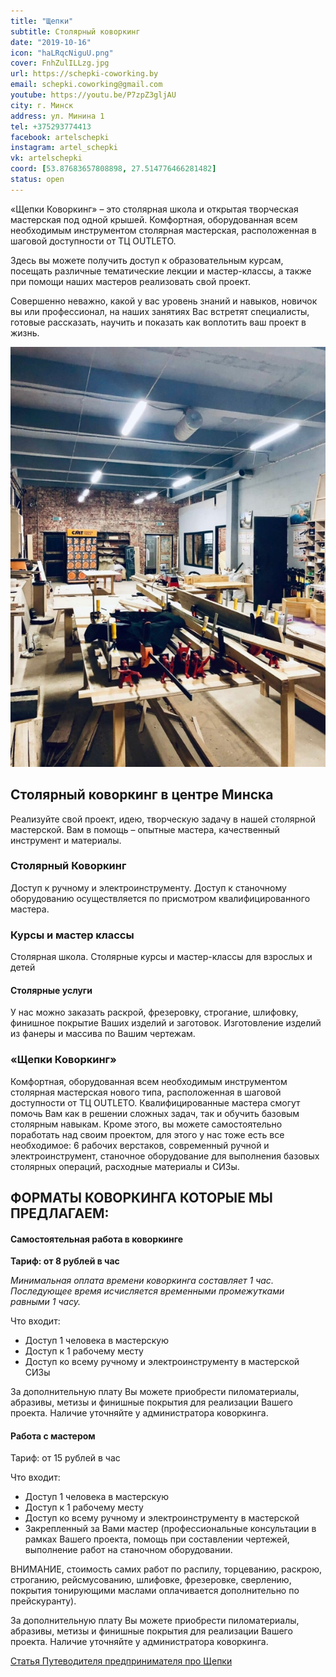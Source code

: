 ```yaml
---
title: "Щепки"
subtitle: Столярный коворкинг
date: "2019-10-16"
icon: "haLRqcNiguU.png"
cover: FnhZulILLzg.jpg
url: https://schepki-coworking.by
email: schepki.coworking@gmail.com
youtube: https://youtu.be/P7zpZ3gljAU
city: г. Минск
address: ул. Минина 1
tel: +375293774413
facebook: artelschepki
instagram: artel_schepki
vk: artelschepki
coord: [53.87683657808898, 27.514776466281482]
status: open
---
```


«Щепки Коворкинг» – это столярная школа и открытая творческая мастерская под одной крышей. Комфортная, оборудованная всем необходимым инструментом столярная мастерская, расположенная в шаговой доступности от ТЦ OUTLETO.

Здесь вы можете получить доступ к образовательным курсам, посещать различные тематические лекции и мастер-классы, а также при помощи наших мастеров реализовать свой проект.

Совершенно неважно, какой у вас уровень знаний и навыков, новичок вы или профессионал, на наших занятиях Вас встретят специалисты, готовые рассказать, научить и показать как воплотить ваш проект в жизнь.

![](201904121139516265.jpg)

## Столярный коворкинг в центре Минска

Реализуйте свой проект, идею, творческую задачу в нашей столярной мастерской. Вам в помощь – опытные мастера, качественный инструмент и материалы.

### Столярный Коворкинг

Доступ к ручному и электроинструменту. Доступ к станочному оборудованию осуществляется по присмотром квалифицированного мастера.

### Курсы и мастер классы

Столярная школа. Столярные курсы и мастер-классы для взрослых и детей

#### Столярные услуги

У нас можно заказать раскрой, фрезеровку, строгание, шлифовку, финишное покрытие Ваших изделий и заготовок. Изготовление изделий из фанеры и массива по Вашим чертежам.

### «Щепки Коворкинг»

Комфортная, оборудованная всем необходимым инструментом столярная мастерская нового типа, расположенная в шаговой доступности от ТЦ OUTLETO. Квалифицированные мастера смогут помочь Вам как в решении сложных задач, так и обучить базовым столярным навыкам. Кроме этого, вы можете самостоятельно поработать над своим проектом, для этого у нас тоже есть все необходимое: 6 рабочих верстаков, современный ручной и электроинструмент, станочное оборудование для выполнения базовых столярных операций, расходные материалы и СИЗы.

## ФОРМАТЫ КОВОРКИНГА КОТОРЫЕ МЫ ПРЕДЛАГАЕМ:

#### Самостоятельная работа в коворкинге

**Тариф: от 8 рублей в час**

_Минимальная оплата времени коворкинга составляет 1 час. Последующее время исчисляется временными промежутками равными 1 часу._

Что входит:

- Доступ 1 человека в мастерскую
- Доступ к 1 рабочему месту
- Доступ ко всему ручному и электроинструменту в мастерской СИЗы

За дополнительную плату Вы можете приобрести пиломатериалы, абразивы, метизы и финишные покрытия для реализации Вашего проекта. Наличие уточняйте у администратора коворкинга.

#### Работа с мастером

Тариф: от 15 рублей в час

Что входит:

- Доступ 1 человека в мастерскую
- Доступ к 1 рабочему месту
- Доступ ко всему ручному и электроинструменту в мастерской
- Закрепленный за Вами мастер (профессиональные консультации в рамках Вашего проекта, помощь при составлении чертежей, выполнение работ на станочном оборудовании.

ВНИМАНИЕ, стоимость самих работ по распилу, торцеванию, раскрою, строганию, рейсмусованию, шлифовке, фрезеровке, сверлению, покрытия тонирующими маслами оплачивается дополнительно по прейскуранту).

За дополнительную плату Вы можете приобрести пиломатериалы, абразивы, метизы и финишные покрытия для реализации Вашего проекта. Наличие уточняйте у администратора коворкинга.

[Статья Путеводителя предпринимателя про Щепки](https://goodstart.by/startups/kovorking)
